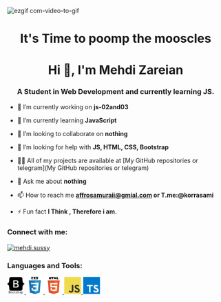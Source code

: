 ![ezgif com-video-to-gif](https://github.com/Mehdi-Sussy/About-me/assets/139323872/6421e89d-4b57-4246-b8ab-1dc91ce32e5e)
<h1 align="center">It's Time to poomp the mooscles</h1>
<h1 align="center">Hi 👋, I'm Mehdi Zareian</h1>
<h3 align="center">A Student in Web Development and currently learning JS.</h3>

- 🔭 I’m currently working on **js-02and03**

- 🌱 I’m currently learning **JavaScript**

- 👯 I’m looking to collaborate on **nothing**

- 🤝 I’m looking for help with **JS, HTML, CSS, Bootstrap**

- 👨‍💻 All of my projects are available at [My GitHub repositories or telegram](My GitHub repositories or telegram)

- 💬 Ask me about **nothing**

- 📫 How to reach me **affrosamuraii@gmial.com or T.me:@korrasami**

- ⚡ Fun fact **I Think , Therefore i am.**

<h3 align="left">Connect with me:</h3>
<p align="left">
<a href="https://instagram.com/mehdi.sussy" target="blank"><img align="center" src="https://raw.githubusercontent.com/rahuldkjain/github-profile-readme-generator/master/src/images/icons/Social/instagram.svg" alt="mehdi.sussy" height="30" width="40" /></a>
</p>

<h3 align="left">Languages and Tools:</h3>
<p align="left"> <a href="https://getbootstrap.com" target="_blank" rel="noreferrer"> <img src="https://raw.githubusercontent.com/devicons/devicon/master/icons/bootstrap/bootstrap-plain-wordmark.svg" alt="bootstrap" width="40" height="40"/> </a> <a href="https://www.w3schools.com/css/" target="_blank" rel="noreferrer"> <img src="https://raw.githubusercontent.com/devicons/devicon/master/icons/css3/css3-original-wordmark.svg" alt="css3" width="40" height="40"/> </a> <a href="https://www.w3.org/html/" target="_blank" rel="noreferrer"> <img src="https://raw.githubusercontent.com/devicons/devicon/master/icons/html5/html5-original-wordmark.svg" alt="html5" width="40" height="40"/> </a> <a href="https://developer.mozilla.org/en-US/docs/Web/JavaScript" target="_blank" rel="noreferrer"> <img src="https://raw.githubusercontent.com/devicons/devicon/master/icons/javascript/javascript-original.svg" alt="javascript" width="40" height="40"/> </a> <a href="https://www.typescriptlang.org/" target="_blank" rel="noreferrer"> <img src="https://raw.githubusercontent.com/devicons/devicon/master/icons/typescript/typescript-original.svg" alt="typescript" width="40" height="40"/> </a> </p>
